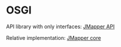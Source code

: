 # OSGI #

API library with only interfaces: [JMapper API](http://mvnrepository.com/artifact/com.googlecode.jmapper-framework/jmapper-api)

Relative implementation: [JMapper core](http://mvnrepository.com/artifact/com.googlecode.jmapper-framework/jmapper-core)
